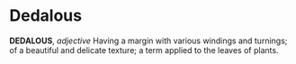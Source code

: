 # Dedalous

**DEDALOUS**, _adjective_ Having a margin with various windings and turnings; of a beautiful and delicate texture; a term applied to the leaves of plants.